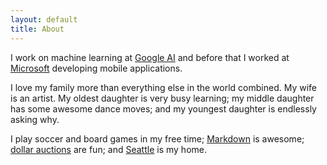 ```yaml
---
layout: default
title: About
---
```


I work on machine learning at [Google AI](https://ai.google/) and before that I
worked at [Microsoft](http://www.microsoft.com) developing mobile applications.

I love my family more than everything else in the world combined. My wife
is an artist. My oldest daughter is very busy learning; my middle daughter has
some awesome dance moves; and my youngest daughter is endlessly asking why.

I play soccer and board games in my free time;
[Markdown](http://daringfireball.net/projects/markdown) is awesome;
[dollar auctions](http://en.wikipedia.org/wiki/Dollar_auction) are fun; and
[Seattle](https://www.google.com/maps/place/Seattle) is my home.
